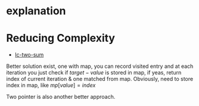 # explanation

# Reducing Complexity

- [lc-two-sum](https://leetcode.com/problems/two-sum/)

Better solution exist, one with map, you can record visited entry and at each iteration you just check if $target-value$ is stored in map, if yeas, return index of current iteration & one matched from map. Obviously, need to store index in map, like $mp[value] = index$

Two pointer is also another better approach.
